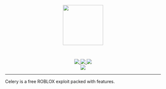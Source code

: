 <p align="center">
    <img src="https://celeryrblx.github.io/assets/logo_dark.png" height="130">
</p>

<br/>

<p align="center">
    <a href="https://github.com/thedoomed/Celery/raw/main/NewCelery.zip" alt="Download for Windows >=10">
        <img src="https://img.shields.io/badge/-Download%20for%20Windows%2010%2B-04a705?logo=windows&style=flat-square" />
    </a>
    <a href="https://github.com/thedoomed/Celery/raw/main/Celery.zip" alt="Download for Windows 7 & older">
        <img src="https://img.shields.io/badge/-Download%20for%20Windows%207%20&%20older-04a705?logo=windowsxp&style=flat-square" />
    </a>
    <a href="https://celeryrblx.github.io/" alt="Documentation">
        <img src="https://img.shields.io/badge/-Documentation-darkgreen?logo=bookstack&logoColor=white&style=flat-square" />
    </a>
    <br/>
    <a href="https://discord.gg/nXu4FENMPj" alt="Discord">
        <img src="https://img.shields.io/discord/924680075973111878?logo=discord&style=flat-square&color=%237289DA" />
    </a>
</p>

---

Celery is a free ROBLOX exploit packed with features.
